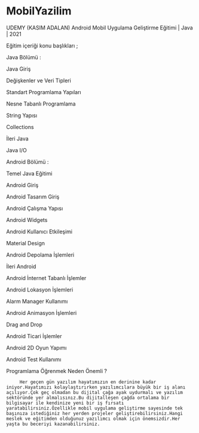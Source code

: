 # MobilYazilim
UDEMY (KASIM ADALAN) 
Android Mobil Uygulama Geliştirme Eğitimi | Java | 2021

Eğitim içeriği konu başlıkları ;

Java Bölümü : 

Java Giriş

Değişkenler ve Veri Tipleri

Standart Programlama Yapıları

Nesne Tabanlı Programlama

String Yapısı

Collections

İleri Java

Java I/O

Android Bölümü : 

Temel Java Eğitimi

Android Giriş

Android Tasarım Giriş

Android Çalışma Yapısı

Android Widgets

Android Kullanıcı Etkileşimi

Material Design

Android Depolama İşlemleri

İleri Android

Android İnternet Tabanlı İşlemler

Android Lokasyon İşlemleri

Alarm Manager Kullanımı

Android Animasyon İşlemleri

Drag and Drop

Android Ticari İşlemler

Android 2D Oyun Yapımı

Android Test Kullanımı

Programlama Öğrenmek Neden Önemli ?   

         Her geçen gün yazılım hayatımızın en derinine kadar iniyor.Hayatımızı kolaylaştırırken yazılımcılara büyük bir iş alanı açılıyor.Çok geç olmadan bu dijital çağa ayak uydurmalı ve yazılım sektöründe yer almalısınız.Bu dijitalleşen çağda ortalama bir bilgisayar ile kendinize yeni bir iş fırsatı yaratabilirsiniz.Özellikle mobil uygulama geliştirme sayesinde tek başınıza istediğiniz her yerden projeler geliştirebilirsiniz.Hangi meslek ve eğitimden olduğunuz yazılımcı olmak için önemsizdir.Her yaşta bu beceriyi kazanabilirsiniz.



